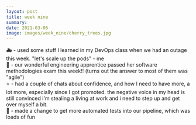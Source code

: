 ```yaml
---
layout: post
title: week nine
summary:  
date: 2021-03-06
image: images/week_nine/cherry_trees.jpg
---
```


🚑 - used some stuff I learned in my DevOps class when we had an outage this week. "let's scale up the pods" - me  
💯 - our wonderful engineering apprentice passed her software methodologies exam this week!! (turns out the answer to most of them was "agile")  
⭐️ - had a couple of chats about confidence, and how I need to have more, a lot more, especially since I got promoted. the negative voice in my head is still convinced i'm stealing a living at work and i need to step up and get over myself a bit.  
🤖 - made a change to get more automated tests into our pipeline, which was loads of fun  
